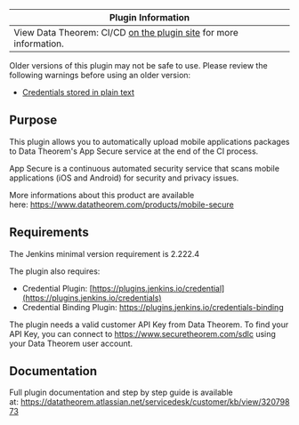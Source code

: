 | Plugin Information                                                                                                              |
|---------------------------------------------------------------------------------------------------------------------------------|
| View Data Theorem: CI/CD [on the plugin site](https://plugins.jenkins.io/datatheorem-mobile-app-security) for more information. |

Older versions of this plugin may not be safe to use. Please review the
following warnings before using an older version:

-   [Credentials stored in plain text](https://jenkins.io/security/advisory/2019-09-25/#SECURITY-1557)

  

## Purpose

This plugin allows you to automatically upload mobile applications
packages to Data Theorem's App Secure service at the end of the CI
process.

App Secure is a continuous automated security service that scans mobile
applications (iOS and Android) for security and privacy issues.

More informations about this product are available
here: <https://www.datatheorem.com/products/mobile-secure>

## Requirements

The Jenkins minimal version requirement is 2.222.4

The plugin also requires:

-   Credential Plugin:
    [https://plugins.jenkins.io/credential](https://plugins.jenkins.io/credentials)
-   Credential Binding
    Plugin: <https://plugins.jenkins.io/credentials-binding>

The plugin needs a valid customer API Key from Data Theorem. To find
your API Key, you can connect
to <https://www.securetheorem.com/sdlc> using your Data Theorem user
account.

## Documentation

Full plugin documentation and step by step guide is available
at: <https://datatheorem.atlassian.net/servicedesk/customer/kb/view/32079873>

  

  
